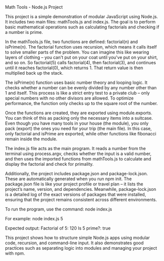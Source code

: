 Math Tools - Node.js Project

This project is a simple demonstration of modular JavaScript using Node.js. It includes two main files: mathTools.js and index.js. The goal is to perform basic mathematical operations such as calculating factorials and checking if a number is prime.

In the mathTools.js file, two functions are defined: factorial(n) and isPrime(n). The factorial function uses recursion, which means it calls itself to solve smaller parts of the problem. You can imagine this like wearing layers of clothing – you can't put on your coat until you've put on your shirt, and so on. So factorial(5) calls factorial(4), then factorial(3), and continues until it reaches factorial(0), which returns 1. That return value is then multiplied back up the stack.

The isPrime(n) function uses basic number theory and looping logic. It checks whether a number can be evenly divided by any number other than 1 and itself. This process is like a strict entry test to a private club – only special numbers with no other divisors are allowed. To optimize performance, the function only checks up to the square root of the number.

Once the functions are created, they are exported using module.exports. You can think of this as packing only the necessary items into a suitcase. Even though you have many tools in your house (the module), you only pack (export) the ones you need for your trip (the main file). In this case, only factorial and isPrime are exported, while other functions like fibonacci remain inside the module.

The index.js file acts as the main program. It reads a number from the terminal using process.argv, checks whether the input is a valid number, and then uses the imported functions from mathTools.js to calculate and display the factorial and check for primality.

Additionally, the project includes package.json and package-lock.json. These are automatically generated when you run npm init. The package.json file is like your project profile or travel plan – it lists the project’s name, version, and dependencies. Meanwhile, package-lock.json is a detailed log of the exact versions of packages that were installed, ensuring that the project remains consistent across different environments.

To run the program, use the command:
node index.js <number>

For example:
node index.js 5

Expected output:
Factorial of 5: 120
Is 5 prime?: true

This project shows how to structure simple Node.js apps using modular code, recursion, and command-line input. It also demonstrates good practices such as separating logic into modules and managing your project with npm.